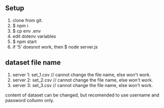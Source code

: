 Setup
---------

1. clone from git.
2. $ npm i
3. $ cp env .env 
4. edit dotenv variables
5. $ npm start
6. if '5' doesnot work, then $ node server.js


dataset file name
-----------------
1. server 1: set_1.csv // cannot change the file name, else won't work.
2. server 2: set_2.csv // cannot change the file name, else won't work.
3. server 3: set_3.csv // cannot change the file name, else won't work.


content of dataset can be changed, but recomended to use username and password collumn only.
